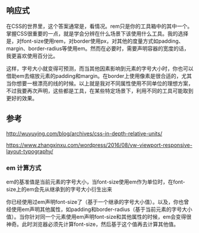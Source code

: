 ## 响应式
在CSS的世界里，这个答案通常是，看情况。rem只是你的工具箱中的其中一个。掌握CSS很重要的一点，就是学会分辨在什么场景下该使用什么工具。我的选择是，对font-size使用rem，对border使用px，对其他的度量方式如padding、margin、border-radius等使用em。然而在必要时，需要声明容器的宽度的话，我更喜欢使用百分比。

这样，字号大小就变得可预测，而当其他因素影响到元素的字号大小时，你也可以借助em去缩放元素的padding和margin。在border上使用像素是很合适的，尤其当你想要一根漂亮的线的时候。以上就是我对不同属性使用不同单位的理想方案，不过我要再次声明，这些都是工具，在某些特定场景下，利用不同的工具可能取到更好的效果。

## 参考 
http://wuyuying.com/blog/archives/css-in-depth-relative-units/

https://www.zhangxinxu.com/wordpress/2016/08/vw-viewport-responsive-layout-typography/

### em 计算方式
em的基准值是当前元素的字号大小，当font-size使用em作为单位时，在font-size上的em会先从继承到的字号大小衍生出来

你已经使用过em声明font-size了（基于一个继承的字号大小值）。以及，你也曾经使用em声明其他属性，如padding和border-radius（基于当前元素的字号大小值）。当你针对同一个元素使用em声明font-size和其他属性的时候，em会变得很神奇。此时浏览器必须先计算font-size，然后基于这个值再去计算其他值。
